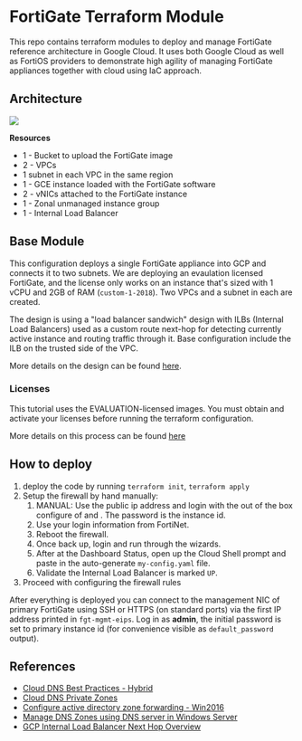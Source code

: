 # FortiGate Terraform Module

This repo contains terraform modules to deploy and manage FortiGate reference architecture in Google Cloud. It uses both Google Cloud as well as FortiOS providers to demonstrate high agility of managing FortiGate appliances together with cloud using IaC approach.

## Architecture

![](https://cloud.google.com/static/architecture/images/partners/fortigate-provisioning-architecture.svg)

**Resources**
- 1 - Bucket to upload the FortiGate image
- 2 - VPCs
- 1 subnet in each VPC in the same region
- 1 - GCE instance loaded with the FortiGate software
- 2 - vNICs attached to the FortiGate instance
- 1 - Zonal unmanaged instance group
- 1 - Internal Load Balancer



## Base Module

This configuration deploys a single FortiGate appliance into GCP and connects it to two subnets. We are deploying an evaulation licensed FortiGate, and the license only works on an instance that's sized with 1 vCPU and 2GB of RAM (`custom-1-2018`). Two VPCs and a subnet in each are created. 

The design is using a "load balancer sandwich" design with ILBs (Internal Load Balancers) used as a custom route next-hop for detecting currently active instance and routing traffic through it. Base configuration include the ILB on the trusted side of the VPC.

More details on the design can be found [here](./architecture-reference.md).

### Licenses

This tutorial uses the EVALUATION-licensed images. You must obtain and activate your licenses before running the terraform configuration.

More details on this process can be found [here](./EVALCOPY.md)

## How to deploy
1. deploy the code by running `terraform init`, `terraform apply`
1. Setup the firewall by hand manually:
    1. MANUAL: Use the public ip address and login with the out of the box configure of <admin> and <password>. The password is the instance id.
    1. Use your login information from FortiNet.
    1. Reboot the firewall.
    1. Once back up, login and run through the wizards.
    1. After at the Dashboard Status, open up the Cloud Shell prompt and paste in the auto-generate `my-config.yaml` file.
    1. Validate the Internal Load Balancer is marked `UP`.
1. Proceed with configuring the firewall rules

After everything is deployed you can connect to the management NIC of primary FortiGate using SSH or HTTPS (on standard ports) via the first IP address printed in `fgt-mgmt-eips`. Log in as **admin**, the initial password is set to primary instance id (for convenience visible as `default_password` output).



## References
- [Cloud DNS Best Practices - Hybrid](https://cloud.google.com/dns/docs/best-practices#reference_architectures_for_hybrid_dns)
- [Cloud DNS Private Zones](https://cloud.google.com/dns/docs/zones/zones-overview#ptr_records_in_private_zones)
- [Configure active directory zone forwarding - Win2016](https://www.readandexecute.com/how-to/server-2016/dns/configure-dns-forwarders-windows-server-2016/)
- [Manage DNS Zones using DNS server in Windows Server](https://learn.microsoft.com/en-us/windows-server/networking/dns/manage-dns-zones?tabs=powershell)
- [GCP Internal Load Balancer Next Hop Overview](https://cloud.google.com/load-balancing/docs/internal/ilb-next-hop-overview)